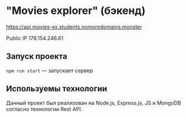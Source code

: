 # "Movies explorer" (бэкенд)

https://api.movies-ex.students.nomoredomains.monster

Public IP 178.154.246.61

## Запуск проекта

`npm run start` — запускает сервер


## Используемы технологии

Данный проект был реализован на Node.js, Express.js, JS и MongoDB согласно технологии Rest API.
